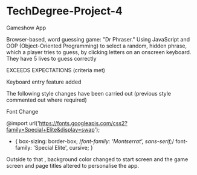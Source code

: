 # TechDegree-Project-4
 Gameshow App

 Browser-based, word guessing game: "Dr Phraser." Using JavaScript and OOP (Object-Oriented Programming) to select a random, hidden phrase, which a player tries to guess, by clicking letters on an onscreen keyboard.
 They have 5 lives to guess correctly
 
 EXCEEDS EXPECTATIONS (criteria met)

 Keyboard entry feature added
 
 The following style changes have been carried out 
 (previous style commented out where required)
 
 Font Change 
 
@import url('https://fonts.googleapis.com/css2?family=Special+Elite&display=swap');

 
 * {
  box-sizing: border-box;
  /*font-family: 'Montserrat', sans-serif;*/
	font-family: 'Special Elite', cursive;
}

Outside to that , background color changed to start screen and the game screen and page titles altered to personalise the app.